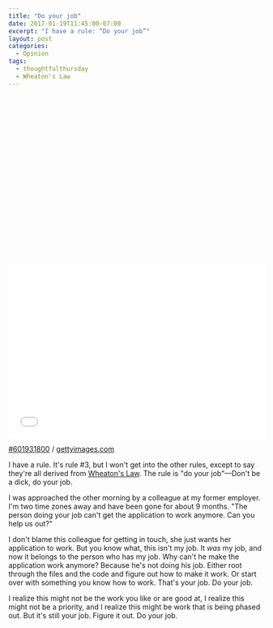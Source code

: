 ```yaml
---
title: "Do your job"
date: 2017-01-19T11:45:00-07:00
excerpt: "I have a rule: “Do your job”"
layout: post
categories:
  - Opinion
tags:
  - thoughtfulthursday
  - Wheaton's Law
---
```

<div class="getty embed image alignright"><div style="padding:66.601179% 0 0 0"><iframe src="//embed.gettyimages.com/embed/601931800?et=sPOWX7fwR69gRnmiZ8ItYQ&viewMoreLink=off&sig=SU3sNwefrpyPglbkDuuufReot3mGzINy30AMW9KK4ms=&caption=true" width="509" height="339" scrolling="no" frameborder="0"></iframe></div>
  <p>
    <a href="http://www.gettyimages.com/detail/601931800" target="_blank" rel="noopener noreferrer">#601931800</a> /
    <a href="http://www.gettyimages.com" target="_blank" rel="noopener noreferrer">gettyimages.com</a>
  </p>
</div>

I have a rule. It's rule #3, but I won't get into the other rules, except to say they're all derived from [Wheaton's Law](https://youtu.be/HqZZGVLvk8Y?t=19m49s). The rule is "do your job"&#8212;Don't be a dick, do your job.

I was approached the other morning by a colleague at my former employer. I'm two time zones away and have been gone for about 9 months. "The person doing your job can't get the application to work anymore. Can you help us out?"

I don't blame this colleague for getting in touch, she just wants her application to work. But you know what, this isn't my job. It *was* my job, and now it belongs to the person who has my job. Why can't he make the application work anymore? Because he's not doing his job. Either root through the files and the code and figure out how to make it work. Or start over with something you know how to work. That's your job. Do your job.

I realize this might not be the work you like or are good at, I realize this might not be a priority, and I realize this might be work that is being phased out. But it's still your job. Figure it out. Do your job.
